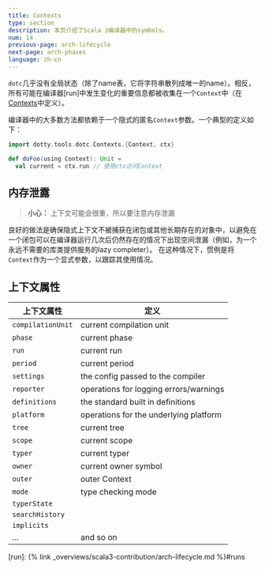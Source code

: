 ```yaml
---
title: Contexts
type: section
description: 本页介绍了Scala 3编译器中的symbols。
num: 14
previous-page: arch-lifecycle
next-page: arch-phases
language: zh-cn
---
```


`dotc`几乎没有全局状态（除了name表，它将字符串散列成唯一的name）。相反，所有可能在编译器[run]中发生变化的重要信息都被收集在一个`Context`中（在[Contexts]中定义）。

编译器中的大多数方法都依赖于一个隐式的匿名`Context`参数。一个典型的定义如下：
```scala
import dotty.tools.dotc.Contexts.{Context, ctx}

def doFoo(using Context): Unit =
  val current = ctx.run // 使用ctx访问Context
```

## 内存泄露
> **小心：** 上下文可能会很重，所以要注意内存泄漏

良好的做法是确保隐式上下文不被捕获在闭包或其他长期存在的对象中，以避免在一个闭包可以在编译器运行几次后仍然存在的情况下出现空间泄漏（例如，为一个永远不需要的库类提供服务的lazy completer）。
在这种情况下，惯例是将`Context`作为一个显式参数，以跟踪其使用情况。

## 上下文属性

| 上下文属性             | 定义                                     |
|-------------------|----------------------------------------|
| `compilationUnit` | current compilation unit               |
| `phase`           | current phase                          |
| `run`             | current run                            |
| `period`          | current period                         |
| `settings`        | the config passed to the compiler      |
| `reporter`        | operations for logging errors/warnings |
| `definitions`     | the standard built in definitions      |
| `platform`        | operations for the underlying platform |
| `tree`            | current tree                           |
| `scope`           | current scope                          |
| `typer`           | current typer                          |
| `owner`           | current owner symbol                   |
| `outer`           | outer Context                          |
| `mode`            | type checking mode                     |
| `typerState`      |                                        |
| `searchHistory`   |                                        |
| `implicits`       |                                        |
| ...               | and so on                              |


[Contexts]: https://github.com/lampepfl/dotty/blob/master/compiler/src/dotty/tools/dotc/core/Contexts.scala
[run]: {% link _overviews/scala3-contribution/arch-lifecycle.md %}#runs
